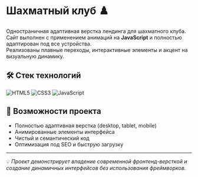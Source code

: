 # Шахматный клуб ♟️

Одностраничная адаптивная верстка лендинга для шахматного клуба.  
Сайт выполнен с применением анимаций на **JavaScript** и полностью адаптирован под все устройства.  
Реализованы плавные переходы, интерактивные элементы и акцент на визуальную динамику.

## 🛠️ Стек технологий

![HTML5](https://img.shields.io/badge/HTML5-E34F26?logo=html5&logoColor=white)
![CSS3](https://img.shields.io/badge/CSS3-1572B6?logo=css3&logoColor=white)
![JavaScript](https://img.shields.io/badge/JavaScript-F7DF1E?logo=javascript&logoColor=black)

## 🚀 Возможности проекта
- Полностью адаптивная верстка (desktop, tablet, mobile)  
- Анимированные элементы интерфейса  
- Чистый и семантический код  
- Оптимизация под SEO и быструю загрузку  

---

💡 *Проект демонстрирует владение современной фронтенд-версткой и создание динамичных интерфейсов без использования фреймворков.*